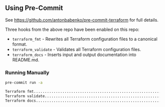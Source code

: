 ## Using Pre-Commit
See https://github.com/antonbabenko/pre-commit-terraform for full details.

Three hooks from the above repo have been enabled on this repo:

- `terraform_fmt` - Rewrites all Terraform configuration files to a canonical format.
- `terraform_validate` - Validates all Terraform configuration files.
- `terraform_docs` - Inserts input and output documentation into README.md.

### Running Manually
```bash
pre-commit run -a

Terraform fmt............................................................Passed
Terraform validate.......................................................Passed
Terraform docs...........................................................Passed
```
